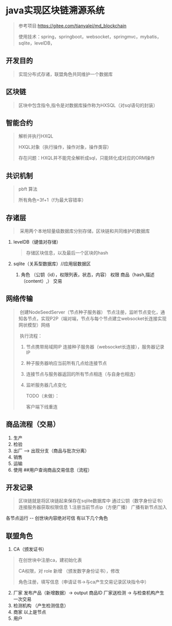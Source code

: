 # java实现区块链溯源系统
> 参考项目:https://gitee.com/tianyalei/md_blockchain
>
> 使用技术：spring，springboot，websocket，springmvc，mybatis，sqlite，levelDB，
## 开发目的
> 实现分布式存诸，联盟角色共同维护一个数据库
## 区块链
> 区块中包含指令,指令是对数据库操作称为HXSQL（对sql语句的封装）
## 智能合约
> 解析并执行HXQL
>
> HXQL对象（执行操作，操作对象，操作类容）
>
> 存在问题：HXQL并不能完全解析成sql，只能转化成对应的ORM操作

## 共识机制

>pbft 算法
>
>所有角色=3f+1（f为最大容错率）

## 存诸层

> ​	采用两个本地轻量级数据库分别存储，区块链和共同维护的数据库

1. levelDB（键值对存储）

   > 存储区块信息，以及最后一个区块的hash

2. sqlite（关系型数据库）//应用层数据区

   1. 角色 （公钥（id），权限列表，状态，内容）
      权限
      商品（hash,描述（content）,）
      交易

## 网络传输

> ​	创建NodeSeedServer（节点种子服务器） 节点注册，监听节点变化，通知各节点，实现P2P（端对端，节点与每个节点建立websocket长连接实现网状模型）网络
>
> ​	执行流程：
>
>    1. 节点携带局域网IP 连接种子服务器（websocket长连接），服务器记录IP
>
>    2. 种子服务器响应当前所有几点给连接节点
>
>    3. 连接节点与服务器返回的所有节点相连（与自身也相连）
>
>    4. 监听服务器几点变化
>
>       TODO（未做）：
>
>       客户端下线重连

## 商品流程（交易）

1. 生产
2. 检验
3. 出厂   --> 出现分支（商品与批次分离）
4. 销售
5. 运输
6. 使用
##用户查询商品交易信息（流程）

## 开发记录

> 区块链就是将区块链起来保存在sqlite数据库中
通过公钥（数字身份证书）连接服务器获取权限信息 
1.注册当前节点ip（方便广播） 广播有新节点加入

各节点运行
-- 创世块内容绝对可信
有以下几个角色

## 联盟角色

1. CA（颁发证书） 
>  在创世块中注册ca，建初始化表
>
>  CA权限，对 role 新增 （颁发数字身份证书），修改
>
>  角色注册，填写信息（申请证书->与ca产生交易记录区块指令中）
2. 厂家
发布产品（新增数据）-> output 商品ID
厂家送检测 -> 与检查机构产生一次交易
3. 检测机构
（产生检测信息）
4. 商家
以上是节点
5. 用户
